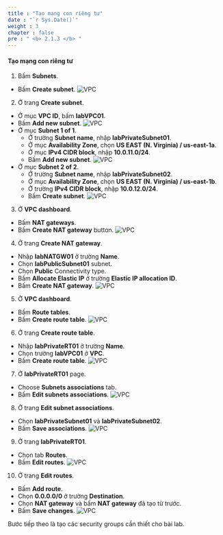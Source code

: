 ```yaml
---
title : "Tạo mạng con riêng tư"
date : "`r Sys.Date()`"
weight : 3
chapter : false
pre : " <b> 2.1.3 </b> "
---
```


#### Tạo mạng con riêng tư

1. Bấm **Subnets**.
  + Bấm **Create subnet**.
  ![VPC](/images/2.prerequisite/ws01-createvpc21.png)

2. Ở trang **Create subnet**.
  - Ở mục **VPC ID**, bấm **labVPC01**.
  - Bấm **Add new subnet**.
  ![VPC](/images/2.prerequisite/ws01-createvpc22.png)
  - Ở mục **Subnet 1 of 1**.
    + Ở trường **Subnet name**, nhập **labPrivateSubnet01**.
    + Ở mục **Availability Zone**, chọn **US EAST (N. Virginia) / us-east-1a**.
    + Ở mục **IPv4 CIDR block**, nhập **10.0.11.0/24**.
    + Bấm **Add new subnet**.
    ![VPC](/images/2.prerequisite/ws01-createvpc23.png)
  - Ở mục **Subnet 2 of 2**.
    + Ở trường **Subnet name**, nhập **labPrivateSubnet02**.
    + Ở mục **Availability Zone**, chọn **US EAST (N. Virginia) / us-east-1b**.
    + Ở trường **IPv4 CIDR block**, nhập **10.0.12.0/24**.
    + Bấm **Create subnet**.
    ![VPC](/images/2.prerequisite/ws01-createvpc24.png)

3. Ở **VPC dashboard**.
  - Bấm **NAT gateways**.
  - Bấm **Create NAT gateway** button.
  ![VPC](/images/2.prerequisite/ws01-createvpc26.png)

4. Ở trang **Create NAT gateway**.
  - Nhập **labNATGW01** ở trường **Name**.
  - Chọn **labPublicSubnet01** subnet.
  - Chọn **Public** Connectivity type.
  - Bấm **Allocate Elastic IP** ở trường **Elastic IP allocation ID**.
  - Bấm **Create NAT gateway**.
  ![VPC](/images/2.prerequisite/ws01-createvpc27.png)

5. Ở **VPC dashboard**.
  - Bấm **Route tables**.
  - Bấm **Create route table**.
  ![VPC](/images/2.prerequisite/ws01-createvpc28.png)

6. Ở trang **Create route table**.
  - Nhập **labPrivateRT01** ở trường **Name**.
  - Chọn trường **labVPC01** ở **VPC**.
  - Bấm **Create route table**.
  ![VPC](/images/2.prerequisite/ws01-createvpc29.png)

7. Ở **labPrivateRT01** page.
  - Choose **Subnets associations** tab.
  - Bấm **Edit subnets associations**.
  ![VPC](/images/2.prerequisite/ws01-createvpc30.png)

8. Ở trang **Edit subnet associations**.
  - Chọn **labPrivateSubnet01** và **labPrivateSubnet02**.
  - Bấm **Save associations**.
  ![VPC](/images/2.prerequisite/ws01-createvpc31.png)

9. Ở trang **labPrivateRT01**.
  - Chọn tab **Routes**.
  - Bấm **Edit routes**.
  ![VPC](/images/2.prerequisite/ws01-createvpc32.png)

10.  Ở trang **Edit routes**.
  - Bấm **Add route**.
  - Chọn **0.0.0.0/0** ở trường **Destination**.
  - Chọn **NAT gateway** và bấm **NAT gateway** đã tạo từ trước.
  - Bấm **Save changes**.
  ![VPC](/images/2.prerequisite/ws01-createvpc33.png)
    
Bước tiếp theo là tạo các security groups cần thiết cho bài lab.
